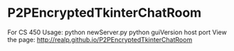 P2PEncryptedTkinterChatRoom
===========================

For CS 450
Usage: python newServer.py
       python guiVersion host port
View the page: http://realp.github.io/P2PEncryptedTkinterChatRoom

